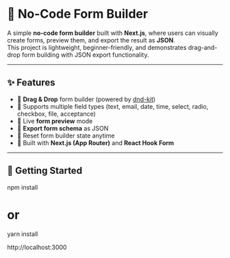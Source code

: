 # 📝 No-Code Form Builder

A simple **no-code form builder** built with **Next.js**, where users can visually create forms, preview them, and export the result as **JSON**.  
This project is lightweight, beginner-friendly, and demonstrates drag-and-drop form building with JSON export functionality.

---

## ✨ Features

- 🔹 **Drag & Drop** form builder (powered by [dnd-kit](https://dndkit.com/))  
- 🔹 Supports multiple field types (text, email, date, time, select, radio, checkbox, file, acceptance)  
- 🔹 Live **form preview** mode  
- 🔹 **Export form schema** as JSON  
- 🔹 Reset form builder state anytime  
- 🔹 Built with **Next.js (App Router)** and **React Hook Form**  

---

## 🚀 Getting Started


npm install
# or
yarn install


http://localhost:3000
